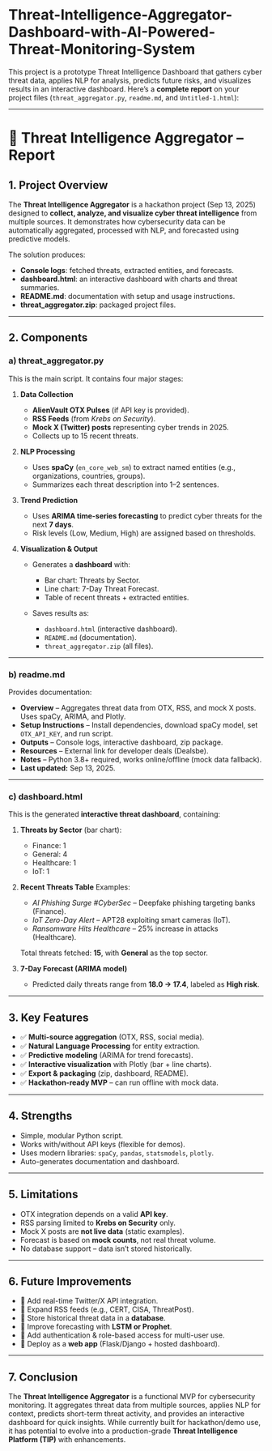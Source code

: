 # Threat-Intelligence-Aggregator-Dashboard-with-AI-Powered-Threat-Monitoring-System
This project is a prototype Threat Intelligence Dashboard that gathers cyber threat data, applies NLP for analysis, predicts future risks, and visualizes results in an interactive dashboard.
Here’s a **complete report** on your project files (`threat_aggregator.py`, `readme.md`, and `Untitled-1.html`):

---

# 📄 Threat Intelligence Aggregator – Report

## 1. Project Overview

The **Threat Intelligence Aggregator** is a hackathon project (Sep 13, 2025) designed to **collect, analyze, and visualize cyber threat intelligence** from multiple sources. It demonstrates how cybersecurity data can be automatically aggregated, processed with NLP, and forecasted using predictive models.

The solution produces:

* **Console logs**: fetched threats, extracted entities, and forecasts.
* **dashboard.html**: an interactive dashboard with charts and threat summaries.
* **README.md**: documentation with setup and usage instructions.
* **threat\_aggregator.zip**: packaged project files.

---

## 2. Components

### a) **threat\_aggregator.py**&#x20;

This is the main script. It contains four major stages:

1. **Data Collection**

   * **AlienVault OTX Pulses** (if API key is provided).
   * **RSS Feeds** (from *Krebs on Security*).
   * **Mock X (Twitter) posts** representing cyber trends in 2025.
   * Collects up to 15 recent threats.

2. **NLP Processing**

   * Uses **spaCy** (`en_core_web_sm`) to extract named entities (e.g., organizations, countries, groups).
   * Summarizes each threat description into 1–2 sentences.

3. **Trend Prediction**

   * Uses **ARIMA time-series forecasting** to predict cyber threats for the next **7 days**.
   * Risk levels (Low, Medium, High) are assigned based on thresholds.

4. **Visualization & Output**

   * Generates a **dashboard** with:

     * Bar chart: Threats by Sector.
     * Line chart: 7-Day Threat Forecast.
     * Table of recent threats + extracted entities.
   * Saves results as:

     * `dashboard.html` (interactive dashboard).
     * `README.md` (documentation).
     * `threat_aggregator.zip` (all files).

---

### b) **readme.md**&#x20;

Provides documentation:

* **Overview** – Aggregates threat data from OTX, RSS, and mock X posts. Uses spaCy, ARIMA, and Plotly.
* **Setup Instructions** – Install dependencies, download spaCy model, set `OTX_API_KEY`, and run script.
* **Outputs** – Console logs, interactive dashboard, zip package.
* **Resources** – External link for developer deals (Dealsbe).
* **Notes** – Python 3.8+ required, works online/offline (mock data fallback).
* **Last updated:** Sep 13, 2025.

---

### c) **dashboard.html**&#x20;

This is the generated **interactive threat dashboard**, containing:

1. **Threats by Sector** (bar chart):

   * Finance: 1
   * General: 4
   * Healthcare: 1
   * IoT: 1

2. **Recent Threats Table**
   Examples:

   * *AI Phishing Surge #CyberSec* – Deepfake phishing targeting banks (Finance).
   * *IoT Zero-Day Alert* – APT28 exploiting smart cameras (IoT).
   * *Ransomware Hits Healthcare* – 25% increase in attacks (Healthcare).

   Total threats fetched: **15**, with **General** as the top sector.

3. **7-Day Forecast (ARIMA model)**

   * Predicted daily threats range from **18.0 → 17.4**, labeled as **High risk**.

---

## 3. Key Features

* ✅ **Multi-source aggregation** (OTX, RSS, social media).
* ✅ **Natural Language Processing** for entity extraction.
* ✅ **Predictive modeling** (ARIMA for trend forecasts).
* ✅ **Interactive visualization** with Plotly (bar + line charts).
* ✅ **Export & packaging** (zip, dashboard, README).
* ✅ **Hackathon-ready MVP** – can run offline with mock data.

---

## 4. Strengths

* Simple, modular Python script.
* Works with/without API keys (flexible for demos).
* Uses modern libraries: `spaCy`, `pandas`, `statsmodels`, `plotly`.
* Auto-generates documentation and dashboard.

---

## 5. Limitations

* OTX integration depends on a valid **API key**.
* RSS parsing limited to **Krebs on Security** only.
* Mock X posts are **not live data** (static examples).
* Forecast is based on **mock counts**, not real threat volume.
* No database support – data isn’t stored historically.

---

## 6. Future Improvements

* 🔹 Add real-time Twitter/X API integration.
* 🔹 Expand RSS feeds (e.g., CERT, CISA, ThreatPost).
* 🔹 Store historical threat data in a **database**.
* 🔹 Improve forecasting with **LSTM or Prophet**.
* 🔹 Add authentication & role-based access for multi-user use.
* 🔹 Deploy as a **web app** (Flask/Django + hosted dashboard).

---

## 7. Conclusion

The **Threat Intelligence Aggregator** is a functional MVP for cybersecurity monitoring. It aggregates threat data from multiple sources, applies NLP for context, predicts short-term threat activity, and provides an interactive dashboard for quick insights. While currently built for hackathon/demo use, it has potential to evolve into a production-grade **Threat Intelligence Platform (TIP)** with enhancements.


